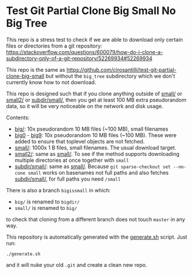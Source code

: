 # Test Git Partial Clone Big Small No Big Tree

This repo is a stress test to check if we are able to download only certain files or directories from a git repository: https://stackoverflow.com/questions/600079/how-do-i-clone-a-subdirectory-only-of-a-git-repository/52269934#52269934

This repo is the same as https://github.com/cirosantilli/test-git-partial-clone-big-small but without the `big_tree` subdirectory which we don't currently know how to not download.

This repo is designed such that if you clone anything outside of [small/](small/) or [small2/](small2/) or [subdir/small/](subdir/small/), then you get at least 100 MB extra pseudorandom data, so it will be very noticeable on the network and disk usage.

Contents:

* [big/](big/): 10x pseudorandom 10 MB files (~100 MB), small filenames
* [big0](big0) - [big9](big9): 10x pseudorandom 10 MB files (~100 MB). These were added to ensure that toplevel objects are not fetched.
* [small/](small/): 1000x 1 B files, small filenames. The usual download target.
* [small2/](small2/): same as [small/](small/). To see if the method supports downloading multiple directories at once together with `small`
* [subdir/small/](subdir/small/): same as [small/](small/). Because `git sparse-checkout set --no-cone small` works on basenames not full paths and also fetches [subdir/small/](subdir/small/), for full paths you need `/small`

There is also a branch `bigissmall` in which:

* `big/` is renamed to `bigdir/`
* `small/` is renamed to `big/`

to check that cloning from a different branch does not touch `master` in any way.

This repository is automatically generated with the [generate.sh](generate.sh) script. Just run:

```
./generate.sh
```

and it will nuke your old `.git` and create a clean new repo.
